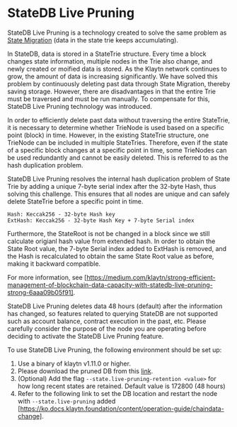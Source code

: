# StateDB Live Pruning <a id="state-pruning"></a>

StateDB Live Pruning is a technology created to solve the same problem as [State Migration](state-migration.md) (data in the state trie keeps accumulating).

In StateDB, data is stored in a StateTrie structure. Every time a block changes state information, multiple nodes in the Trie also change, and newly created or moified data is stored. As the Klaytn network continues to grow, the amount of data is increasing significantly. We have solved this problem by continuously deleting past data through State Migration, thereby saving storage. However, there are disadvantages in that the entire Trie must be traversed and must be run manually. To compensate for this, StateDB Live Pruning technology was introduced.

In order to efficiently delete past data without traversing the entire StateTrie, it is necessary to determine whether TrieNode is used based on a specific point (block) in time. However, in the existing StateTrie structure, one TrieNode can be included in multiple StateTries. Therefore, even if the state of a specific block changes at a specific point in time, some TrieNodes can be used redundantly and cannot be easily deleted. This is referred to as the hash duplication problem.

StateDB Live Pruning resolves the internal hash duplication problem of State Trie by adding a unique 7-byte serial index after the 32-byte Hash, thus solving this challenge. This ensures that all nodes are unique and can safely delete StateTrie before a specific point in time.

```
Hash: Keccak256 - 32-byte Hash key
ExtHash: Keccak256 - 32-byte Hash Key + 7-byte Serial index
```

Furthermore, the StateRoot is not be changed in a block since we still calculate origianl hash value from extended hash. In order to obtain the State Root value, the 7-byte Serial index added to ExtHash is removed, and the Hash is recalculated to obtain the same State Root value as before, making it backward compatible. 

For more information, see [https://medium.com/klaytn/strong-efficient-management-of-blockchain-data-capacity-with-statedb-live-pruning-strong-6aaa09b05f91].

StateDB Live Pruning deletes data 48 hours (default) after the information has changed, so features related to querying StateDB are not supported such as account balance, contract execution in the past, etc. Please carefully consider the purpose of the node you are operating before deciding to activate the StateDB Live Pruning feature.

To use StateDB Live Pruning, the following environment should be set up:

1. Use a binary of klaytn v1.11.0 or higher.
2. Please download the pruned DB from this [link](https://packages.klaytn.net/cypress/pruning-chaindata/).
3. (Optional) Add the flag `--state.live-pruning-retention <value>` for how long recent states are retained. Default value is 172800 (48 hours)
4. Refer to the following link to set the DB location and restart the node with `--state.live-pruning` added [https://ko.docs.klaytn.foundation/content/operation-guide/chaindata-change].


